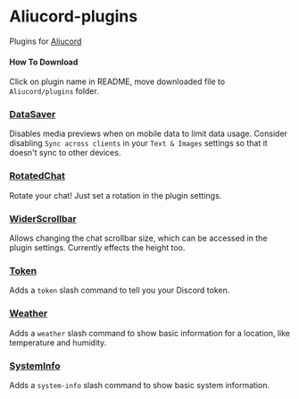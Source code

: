 # Aliucord-plugins
Plugins for [Aliucord](https://github.com/Aliucord)

#### How To Download
Click on plugin name in README, move downloaded file to `Aliucord/plugins` folder.

### [DataSaver](https://github.com/litleck/aliucord-plugins/raw/builds/DataSaver.zip)
Disables media previews when on mobile data to limit data usage. Consider disabling `Sync across clients` in your `Text & Images` settings so that it doesn't sync to other devices.

### [RotatedChat](https://github.com/litleck/aliucord-plugins/raw/builds/RotatedChat.zip)
Rotate your chat! Just set a rotation in the plugin settings.

### [WiderScrollbar](https://github.com/litleck/aliucord-plugins/raw/builds/WiderScrollbar.zip)
Allows changing the chat scrollbar size, which can be accessed in the plugin settings. Currently effects the height too.

### [Token](https://github.com/litleck/aliucord-plugins/raw/builds/Token.zip)
Adds a `token` slash command to tell you your Discord token.

### [Weather](https://github.com/litleck/aliucord-plugins/raw/builds/Weather.zip)
Adds a `weather` slash command to show basic information for a location, like temperature and humidity.

### [SystemInfo](https://github.com/litleck/aliucord-plugins/raw/builds/SystemInfo.zip)
Adds a `system-info` slash command to show basic system information.

